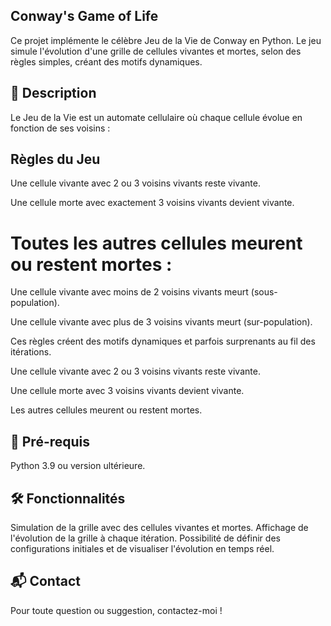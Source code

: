 ## Conway's Game of Life
Ce projet implémente le célèbre Jeu de la Vie de Conway en Python. Le jeu simule l'évolution d'une grille de cellules vivantes et mortes, selon des règles simples, créant des motifs dynamiques.

## 📖 Description
Le Jeu de la Vie est un automate cellulaire où chaque cellule évolue en fonction de ses voisins :

## Règles du Jeu
Une cellule vivante avec 2 ou 3 voisins vivants reste vivante.

Une cellule morte avec exactement 3 voisins vivants devient vivante.

# Toutes les autres cellules meurent ou restent mortes :

Une cellule vivante avec moins de 2 voisins vivants meurt (sous-population).

Une cellule vivante avec plus de 3 voisins vivants meurt (sur-population).

Ces règles créent des motifs dynamiques et parfois surprenants au fil des itérations.

Une cellule vivante avec 2 ou 3 voisins vivants reste vivante.

Une cellule morte avec 3 voisins vivants devient vivante.

Les autres cellules meurent ou restent mortes.

## 🚀 Pré-requis
Python 3.9 ou version ultérieure.

## 🛠️ Fonctionnalités
Simulation de la grille avec des cellules vivantes et mortes.
Affichage de l'évolution de la grille à chaque itération.
Possibilité de définir des configurations initiales et de visualiser l'évolution en temps réel.

## 📬 Contact
Pour toute question ou suggestion, contactez-moi !

